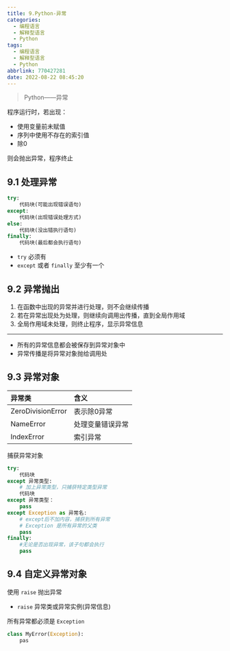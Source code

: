 ```yaml
---
title: 9.Python-异常
categories:
  - 编程语言
  - 解释型语言
  - Python
tags:
  - 编程语言
  - 解释型语言
  - Python
abbrlink: 770427281
date: 2022-08-22 08:45:20
---
```


> Python——异常

程序运行时，若出现：

- 使用变量前未赋值
- 序列中使用不存在的索引值
- 除0

则会抛出异常，程序终止

<!--more-->

## 9.1 处理异常

```python
try:
	代码块(可能出现错误语句)
except:
	代码块(出现错误处理方式)
else:
	代码块(没出错执行语句)
finally:
	代码块(最后都会执行语句)
```

- `try` 必须有
- `except` 或者 `finally` 至少有一个

## 9.2 异常抛出

1. 在函数中出现的异常并进行处理，则不会继续传播
2. 若在异常出现处为处理，则继续向调用出传播，直到全局作用域
3. 全局作用域未处理，则终止程序，显示异常信息

---

- 所有的异常信息都会被保存到异常对象中
- 异常传播是将异常对象抛给调用处

## 9.3 异常对象

| 异常类            | 含义             |
| :---------------- | :--------------- |
| ZeroDivisionError | 表示除0异常      |
| NameError         | 处理变量错误异常 |
| IndexError        | 索引异常         |

捕获异常对象

```python
try:
	代码块
except 异常类型:
	# 加上异常类型，只捕获特定类型异常
	代码块
except 异常类型：
	pass
except Exception as 异常名:
	# except后不加内容，捕获到所有异常
    # Exception 是所有异常的父类
	pass
finally:
	#无论是否出现异常，该子句都会执行
	pass
```

## 9.4 自定义异常对象

使用 `raise` 抛出异常

- `raise` 异常类或异常实例(异常信息)

所有异常都必须是 `Exception`

```python
class MyError(Exception):
    pas
```

